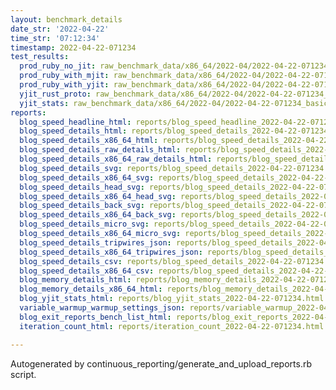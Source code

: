 ```yaml
---
layout: benchmark_details
date_str: '2022-04-22'
time_str: '07:12:34'
timestamp: 2022-04-22-071234
test_results:
  prod_ruby_no_jit: raw_benchmark_data/x86_64/2022-04/2022-04-22-071234_basic_benchmark_prod_ruby_no_jit.json
  prod_ruby_with_mjit: raw_benchmark_data/x86_64/2022-04/2022-04-22-071234_basic_benchmark_prod_ruby_with_mjit.json
  prod_ruby_with_yjit: raw_benchmark_data/x86_64/2022-04/2022-04-22-071234_basic_benchmark_prod_ruby_with_yjit.json
  yjit_rust_proto: raw_benchmark_data/x86_64/2022-04/2022-04-22-071234_basic_benchmark_yjit_rust_proto.json
  yjit_stats: raw_benchmark_data/x86_64/2022-04/2022-04-22-071234_basic_benchmark_yjit_stats.json
reports:
  blog_speed_headline_html: reports/blog_speed_headline_2022-04-22-071234.html
  blog_speed_details_html: reports/blog_speed_details_2022-04-22-071234.html
  blog_speed_details_x86_64_html: reports/blog_speed_details_2022-04-22-071234.x86_64.html
  blog_speed_details_raw_details_html: reports/blog_speed_details_2022-04-22-071234.raw_details.html
  blog_speed_details_x86_64_raw_details_html: reports/blog_speed_details_2022-04-22-071234.x86_64.raw_details.html
  blog_speed_details_svg: reports/blog_speed_details_2022-04-22-071234.svg
  blog_speed_details_x86_64_svg: reports/blog_speed_details_2022-04-22-071234.x86_64.svg
  blog_speed_details_head_svg: reports/blog_speed_details_2022-04-22-071234.head.svg
  blog_speed_details_x86_64_head_svg: reports/blog_speed_details_2022-04-22-071234.x86_64.head.svg
  blog_speed_details_back_svg: reports/blog_speed_details_2022-04-22-071234.back.svg
  blog_speed_details_x86_64_back_svg: reports/blog_speed_details_2022-04-22-071234.x86_64.back.svg
  blog_speed_details_micro_svg: reports/blog_speed_details_2022-04-22-071234.micro.svg
  blog_speed_details_x86_64_micro_svg: reports/blog_speed_details_2022-04-22-071234.x86_64.micro.svg
  blog_speed_details_tripwires_json: reports/blog_speed_details_2022-04-22-071234.tripwires.json
  blog_speed_details_x86_64_tripwires_json: reports/blog_speed_details_2022-04-22-071234.x86_64.tripwires.json
  blog_speed_details_csv: reports/blog_speed_details_2022-04-22-071234.csv
  blog_speed_details_x86_64_csv: reports/blog_speed_details_2022-04-22-071234.x86_64.csv
  blog_memory_details_html: reports/blog_memory_details_2022-04-22-071234.html
  blog_memory_details_x86_64_html: reports/blog_memory_details_2022-04-22-071234.x86_64.html
  blog_yjit_stats_html: reports/blog_yjit_stats_2022-04-22-071234.html
  variable_warmup_warmup_settings_json: reports/variable_warmup_2022-04-22-071234.warmup_settings.json
  blog_exit_reports_bench_list_html: reports/blog_exit_reports_2022-04-22-071234.bench_list.html
  iteration_count_html: reports/iteration_count_2022-04-22-071234.html

---
```

Autogenerated by continuous_reporting/generate_and_upload_reports.rb script.
